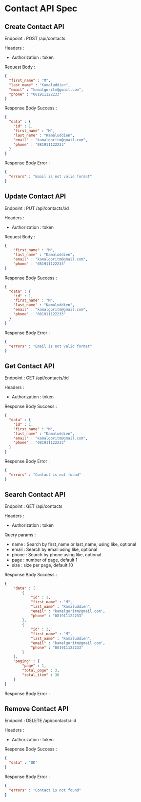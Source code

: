 # Contact API Spec

## Create Contact API

Endpoint : POST /api/contacts

Headers : 
- Authorization : token

Request Body :

```json
{
  "first_name" : "M",
  "last_name" : "Kamaluddien",
  "email" : "kamalgoritm@gmail.com",
  "phone" : "081911122233"
}
```

Response Body Success : 

```json
{
  "data" : {
    "id" : 1,
    "first_name" : "M",
    "last_name" : "Kamaluddien",
    "email" : "kamalgoritm@gmail.com",
    "phone" : "081911122233"
  }
}
```

Response Body Error :

```json
{
  "errors" : "Email is not valid format"
}
```

## Update Contact API

Endpoint : PUT /api/contacts/:id

Headers :
- Authorization : token

Request Body :

```json
{
    "first_name" : "M",
    "last_name" : "Kamaluddien",
    "email" : "kamalgoritm@gmail.com",
    "phone" : "081911122233"
}
```

Response Body Success :

```json
{
  "data" : {
    "id" : 1,
    "first_name" : "M",
    "last_name" : "Kamaluddien",
    "email" : "kamalgoritm@gmail.com",
    "phone" : "081911122233"
  }
}
```

Response Body Error :

```json
{
  "errors" : "Email is not valid format"
}
```

## Get Contact API

Endpoint : GET /api/contacts/:id

Headers :
- Authorization : token

Response Body Success :

```json
{
  "data" : {
    "id" : 1,
    "first_name" : "M",
    "last_name" : "Kamaluddien",
    "email" : "kamalgoritm@gmail.com",
    "phone" : "081911122233"
  }
}
```

Response Body Error :

```json
{
  "errors" : "Contact is not found"
}
```

## Search Contact API

Endpoint : GET /api/contacts

Headers :
- Authorization : token

Query params :
- name : Search by first_name or last_name, using like, optional
- email : Search by email using like, optional
- phone : Search by phone using like, optional
- page : number of page, default 1
- size : size per page, default 10

Response Body Success :

```json
{
    "data" : [
        {
            "id" : 1,
            "first_name" : "M",
            "last_name" : "Kamaluddien",
            "email" : "kamalgoritm@gmail.com",
            "phone" : "081911122233"
        },
        {
            "id" : 2,
            "first_name" : "M",
            "last_name" : "Kamaluddien",
            "email" : "kamalgoritm@gmail.com",
            "phone" : "081911122233"
        }
    ],
    "paging" : {
        "page" : 1,
        "total_page" : 3,
        "total_item" : 30
    }
}
```

Response Body Error :

## Remove Contact API

Endpoint : DELETE /api/contacts/:id

Headers :
- Authorization : token

Response Body Success :

```json
{
  "data" : "OK"
}
```

Response Body Error :

```json
{
  "errors" : "Contact is not found"
}
```